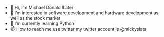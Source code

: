 - 👋 Hi, I’m Michael Donald lLater
- 👀 I’m interested in software development and hardware development as well as the stock market 
- 🌱 I’m currently learning Python
- 📫 How to reach me use twitter my twitter account is @mickyslats
